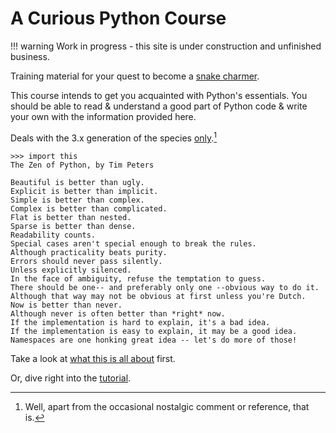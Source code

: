 # A Curious Python Course

!!! warning
    Work in progress - this site is under construction and unfinished business.

Training material for your quest to become a [snake charmer](python/python.md).

This course intends to get you acquainted with Python's essentials. You should
be able to read & understand a good part of Python code & write your own with
the information provided here.

Deals with the 3.x generation of the species
[only](https://pythonclock.org/).[^py3-only]

[^py3-only]:
    Well, apart from the occasional nostalgic comment or reference, that is.


```
>>> import this
The Zen of Python, by Tim Peters

Beautiful is better than ugly.
Explicit is better than implicit.
Simple is better than complex.
Complex is better than complicated.
Flat is better than nested.
Sparse is better than dense.
Readability counts.
Special cases aren't special enough to break the rules.
Although practicality beats purity.
Errors should never pass silently.
Unless explicitly silenced.
In the face of ambiguity, refuse the temptation to guess.
There should be one-- and preferably only one --obvious way to do it.
Although that way may not be obvious at first unless you're Dutch.
Now is better than never.
Although never is often better than *right* now.
If the implementation is hard to explain, it's a bad idea.
If the implementation is easy to explain, it may be a good idea.
Namespaces are one honking great idea -- let's do more of those!
```

Take a look at [what this is all about](python/python.md) first.

Or, dive right into the [tutorial](training/tutorial.md).

